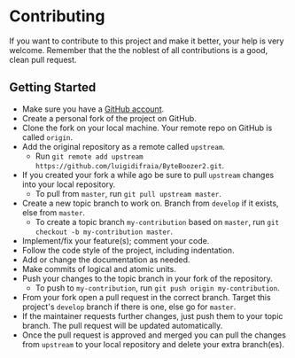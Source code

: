 # Contributing

If you want to contribute to this project and make it better, your help is very welcome. Remember that the the noblest of all contributions is a good, clean pull request.

## Getting Started

* Make sure you have a [GitHub account](https://github.com/signup/free).
* Create a personal fork of the project on GitHub.
* Clone the fork on your local machine. Your remote repo on GitHub is called `origin`.
* Add the original repository as a remote called `upstream`.
  * Run `git remote add upstream https://github.com/luigidifraia/ByteBoozer2.git`.
* If you created your fork a while ago be sure to pull `upstream` changes into your local repository.
  * To pull from `master`, run `git pull upstream master`.
* Create a new topic branch to work on. Branch from `develop` if it exists, else from `master`.
  * To create a topic branch `my-contribution` based on `master`, run `git checkout -b my-contribution master`.
* Implement/fix your feature(s); comment your code.
* Follow the code style of the project, including indentation.
* Add or change the documentation as needed.
* Make commits of logical and atomic units.
* Push your changes to the topic branch in your fork of the repository.
  * To push to `my-contribution`, run `git push origin my-contribution`.
* From your fork open a pull request in the correct branch. Target this project's `develop` branch if there is one, else go for `master`.
* If the maintainer requests further changes, just push them to your topic branch. The pull request will be updated automatically.
* Once the pull request is approved and merged you can pull the changes from `upstream` to your local repository and delete your extra branch(es).
